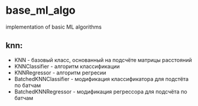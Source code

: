 # base_ml_algo
implementation of basic ML algorithms 

## knn:
- KNN - базовый класс, основанный на подсчёте матрицы расстояний
- KNNClassifier - алгоритм классификации
- KNNRegressor - алгоритм регресии
- BatchedKNNClassifier - модификация классификатора для подстёта по батчам
- BatchedKNNRegressor - модификация регрессора для подсчёта по батчам

